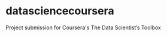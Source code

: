datasciencecoursera
===================

Project submission for Coursera's The Data Scientist’s Toolbox
